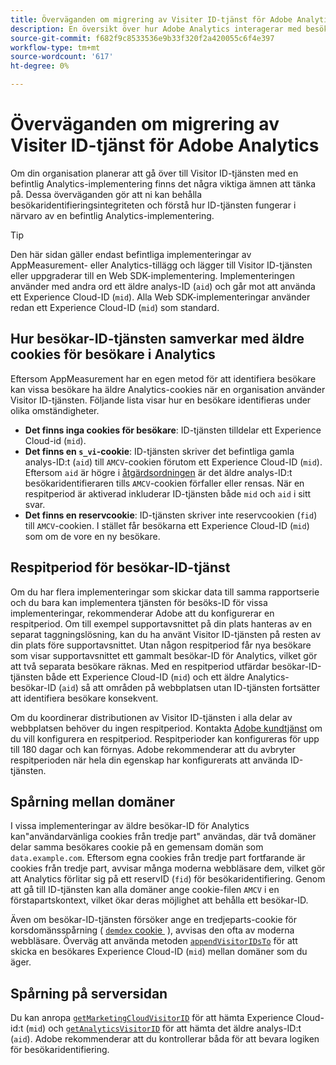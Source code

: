 ```yaml
---
title: Överväganden om migrering av Visiter ID-tjänst för Adobe Analytics
description: En översikt över hur Adobe Analytics interagerar med besökar-ID-tjänsten.
source-git-commit: f682f9c8533536e9b33f320f2a420055c6f4e397
workflow-type: tm+mt
source-wordcount: '617'
ht-degree: 0%

---
```


# Överväganden om migrering av Visiter ID-tjänst för Adobe Analytics

Om din organisation planerar att gå över till Visitor ID-tjänsten med en befintlig Analytics-implementering finns det några viktiga ämnen att tänka på. Dessa överväganden gör att ni kan behålla besökaridentifieringsintegriteten och förstå hur ID-tjänsten fungerar i närvaro av en befintlig Analytics-implementering.

>[!TIP]
>
>Den här sidan gäller endast befintliga implementeringar av AppMeasurement- eller Analytics-tillägg och lägger till Visitor ID-tjänsten eller uppgraderar till en Web SDK-implementering. Implementeringen använder med andra ord ett äldre analys-ID (`aid`) och går mot att använda ett Experience Cloud-ID (`mid`). Alla Web SDK-implementeringar använder redan ett Experience Cloud-ID (`mid`) som standard.

## Hur besökar-ID-tjänsten samverkar med äldre cookies för besökare i Analytics

Eftersom AppMeasurement har en egen metod för att identifiera besökare kan vissa besökare ha äldre Analytics-cookies när en organisation använder Visitor ID-tjänsten. Följande lista visar hur en besökare identifieras under olika omständigheter.

* **Det finns inga cookies för besökare**: ID-tjänsten tilldelar ett Experience Cloud-id (`mid`).
* **Det finns en `s_vi`-cookie**: ID-tjänsten skriver det befintliga gamla analys-ID:t (`aid`) till `AMCV`-cookien förutom ett Experience Cloud-ID (`mid`). Eftersom `aid` är högre i [åtgärdsordningen](overview.md) är det äldre analys-ID:t besökaridentifieraren tills `AMCV`-cookien förfaller eller rensas. När en respitperiod är aktiverad inkluderar ID-tjänsten både `mid` och `aid` i sitt svar.
* **Det finns en reservcookie**: ID-tjänsten skriver inte reservcookien (`fid`) till `AMCV`-cookien. I stället får besökarna ett Experience Cloud-ID (`mid`) som om de vore en ny besökare.

## Respitperiod för besökar-ID-tjänst

Om du har flera implementeringar som skickar data till samma rapportserie och du bara kan implementera tjänsten för besöks-ID för vissa implementeringar, rekommenderar Adobe att du konfigurerar en respitperiod. Om till exempel supportavsnittet på din plats hanteras av en separat taggningslösning, kan du ha använt Visitor ID-tjänsten på resten av din plats före supportavsnittet. Utan någon respitperiod får nya besökare som visar supportavsnittet ett gammalt besökar-ID för Analytics, vilket gör att två separata besökare räknas. Med en respitperiod utfärdar besökar-ID-tjänsten både ett Experience Cloud-ID (`mid`) och ett äldre Analytics-besökar-ID (`aid`) så att områden på webbplatsen utan ID-tjänsten fortsätter att identifiera besökare konsekvent.

Om du koordinerar distributionen av Visitor ID-tjänsten i alla delar av webbplatsen behöver du ingen respitperiod. Kontakta [Adobe kundtjänst](https://helpx.adobe.com/marketing-cloud/contact-support.html) om du vill konfigurera en respitperiod. Respitperioder kan konfigureras för upp till 180 dagar och kan förnyas. Adobe rekommenderar att du avbryter respitperioden när hela din egenskap har konfigurerats att använda ID-tjänsten.

## Spårning mellan domäner

I vissa implementeringar av äldre besökar-ID för Analytics kan&quot;användarvänliga cookies från tredje part&quot; användas, där två domäner delar samma besökares cookie på en gemensam domän som `data.example.com`. Eftersom egna cookies från tredje part fortfarande är cookies från tredje part, avvisar många moderna webbläsare dem, vilket gör att Analytics förlitar sig på ett reservID (`fid`) för besökaridentifiering. Genom att gå till ID-tjänsten kan alla domäner ange cookie-filen `AMCV` i en förstapartskontext, vilket ökar deras möjlighet att behålla ett besökar-ID.

Även om besökar-ID-tjänsten försöker ange en tredjeparts-cookie för korsdomänsspårning ( [`demdex` cookie &#x200B;](https://experienceleague.adobe.com/en/docs/id-service/using/intro/cookies) ), avvisas den ofta av moderna webbläsare. Överväg att använda metoden [`appendVisitorIDsTo`](https://experienceleague.adobe.com/en/docs/id-service/using/id-service-api/methods/appendvisitorid) för att skicka en besökares Experience Cloud-ID (`mid`) mellan domäner som du äger.

## Spårning på serversidan

Du kan anropa [`getMarketingCloudVisitorID`](https://experienceleague.adobe.com/en/docs/id-service/using/id-service-api/methods/getmcvid) för att hämta Experience Cloud-id:t (`mid`) och [`getAnalyticsVisitorID`](https://experienceleague.adobe.com/en/docs/id-service/using/id-service-api/methods/getanalyticsvisitorid) för att hämta det äldre analys-ID:t (`aid`). Adobe rekommenderar att du kontrollerar båda för att bevara logiken för besökaridentifiering.
